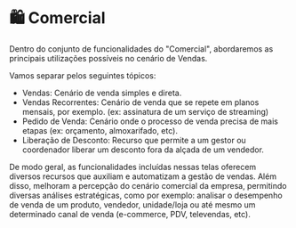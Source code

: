 # 🛍️ Comercial

Dentro do conjunto de funcionalidades do "Comercial", abordaremos as principais utilizações possíveis no cenário de Vendas. 

Vamos separar pelos seguintes tópicos:

- Vendas: Cenário de venda simples e direta.
- Vendas Recorrentes: Cenário de venda que se repete em planos mensais, por exemplo. (ex: assinatura de um serviço de streaming)
- Pedido de Venda: Cenário onde o processo de venda precisa de mais etapas (ex: orçamento, almoxarifado, etc).
- Liberação de Desconto: Recurso que permite a um gestor ou coordenador liberar um desconto fora da alçada de um vendedor.

De modo geral, as funcionalidades incluídas nessas telas oferecem diversos recursos que auxiliam e automatizam a gestão de vendas. Além disso, melhoram a percepção do cenário comercial da empresa, permitindo diversas análises estratégicas, como por exemplo: analisar o desempenho de venda de um produto, vendedor, unidade/loja ou até mesmo um determinado canal de venda (e-commerce, PDV, televendas, etc).